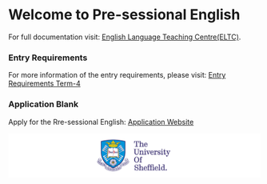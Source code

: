 # Welcome to Pre-sessional English

For full documentation visit:
[English Language Teaching Centre(ELTC)](https://www.sheffield.ac.uk/eltc).

### Entry Requirements

For more information of the entry requirements, please visit: 
[Entry Requirements Term-4](https://www.sheffield.ac.uk/eltc/presessional/entry-requirements-term-4)

### Application Blank

Apply for the Rre-sessional English:
[Application Website](https://arp.shef.ac.uk/apply/eltc/course)






![school-logo](assets/school-logo.jpg)